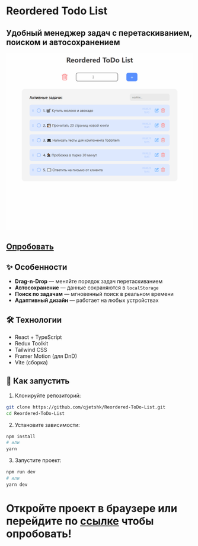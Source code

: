 # Reordered Todo List
## Удобный менеджер задач с перетаскиванием, поиском и автосохранением

![Demo GIF](./demo.gif) 
## <a href="https://reordered-todo-list.vercel.app/">Опробовать</a>
## ✨ Особенности
- **Drag-n-Drop** — меняйте порядок задач перетаскиванием
- **Автосохранение** — данные сохраняются в `localStorage`
- **Поиск по задачам** — мгновенный поиск в реальном времени
- **Адаптивный дизайн** — работает на любых устройствах

## 🛠 Технологии
- React + TypeScript
- Redux Toolkit
- Tailwind CSS
- Framer Motion (для DnD)
- Vite (сборка)

## 🚀 Как запустить

1. Клонируйте репозиторий:
```bash
git clone https://github.com/qjetshk/Reordered-ToDo-List.git
cd Reordered-ToDo-List
```

2. Установите зависимости:
```bash
npm install
# или
yarn
```

3. Запустите проект:
```bash
npm run dev
# или
yarn dev
```

# Откройте проект в браузере или перейдите по <a href="https://reordered-todo-list.vercel.app/">ссылке</a> чтобы опробовать!
